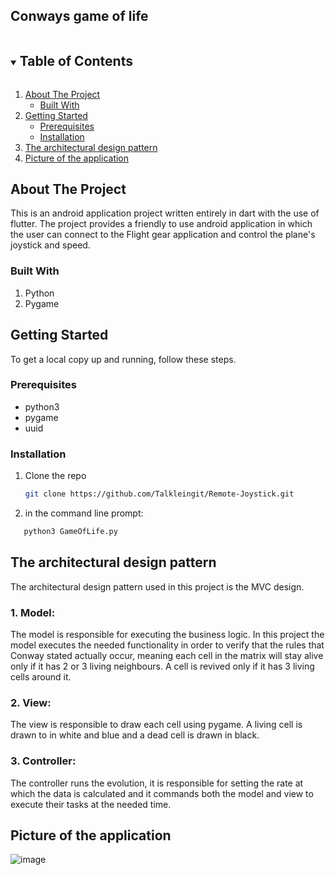 
<!-- Title -->
## Conways game of life



<!-- TABLE OF CONTENTS -->
<details open="open">
  <summary><h2 style="display: inline-block">Table of Contents</h2></summary>
  <ol>
    <li>
      <a href="#about-the-project">About The Project</a>
      <ul>
        <li><a href="#built-with">Built With</a></li>
      </ul>
    </li>
    <li>
      <a href="#getting-started">Getting Started</a>
      <ul>
        <li><a href="#Prerequisites">Prerequisites</a></li>
        <li><a href="#installation">Installation</a></li>
      </ul>
    </li>
    <li><a href="#The-architectural-design-pattern">The architectural design pattern</a></li>
    <li><a href="#Picture-of-the-application">Picture of the application</a></li>
  
  </ol>
</details>



<!-- ABOUT THE PROJECT -->
## About The Project
This is an android application project written entirely in dart with the use of flutter. The project provides a friendly to use android application in which the user
can connect to the Flight gear application and control the plane's joystick and speed.





### Built With
1. Python
2. Pygame





<!-- GETTING STARTED -->
## Getting Started

To get a local copy up and running, follow these steps.

### Prerequisites

* python3
* pygame
* uuid

### Installation

1. Clone the repo
   ```sh
   git clone https://github.com/Talkleingit/Remote-Joystick.git
   ```
2. in the command line prompt:
```sh
   python3 GameOfLife.py
   ```
   

<!-- The-architectural-design-pattern -->
## The architectural design pattern
 The architectural design pattern used in this project is the MVC design.
 ### 1. Model:
  The model is responsible for executing the business logic. In this project the model executes the needed functionality in order to verify that the rules that Conway stated 
  actually occur, meaning each cell in the matrix will stay alive only if it has 2 or 3 living neighbours. A cell is revived only if it has 3 living cells around it.
 ### 2. View:
  The view is responsible to draw each cell using pygame. A living cell is drawn to in white and blue and a dead cell is drawn in black.
  ### 3. Controller:
  The controller runs the evolution, it is responsible for setting the rate at which the data is calculated and it commands both the model and view to execute their tasks 
  at the needed time.
  



<!-- Picture-of-the-application -->
## Picture of the application
![image](https://user-images.githubusercontent.com/72923818/122975722-5509da00-d39c-11eb-954f-63f01b465194.png)









<!-- MARKDOWN LINKS & IMAGES -->
<!-- https://www.markdownguide.org/basic-syntax/#reference-style-links -->
[contributors-shield]: https://img.shields.io/github/contributors/github_username/repo.svg?style=for-the-badge
[contributors-url]: https://github.com/github_username/repo/graphs/contributors
[forks-shield]: https://img.shields.io/github/forks/github_username/repo.svg?style=for-the-badge
[forks-url]: https://github.com/github_username/repo/network/members
[stars-shield]: https://img.shields.io/github/stars/github_username/repo.svg?style=for-the-badge
[stars-url]: https://github.com/github_username/repo/stargazers
[issues-shield]: https://img.shields.io/github/issues/github_username/repo.svg?style=for-the-badge
[issues-url]: https://github.com/github_username/repo/issues
[license-shield]: https://img.shields.io/github/license/github_username/repo.svg?style=for-the-badge
[license-url]: https://github.com/github_username/repo/blob/master/LICENSE.txt
[linkedin-shield]: https://img.shields.io/badge/-LinkedIn-black.svg?style=for-the-badge&logo=linkedin&colorB=555
[linkedin-url]: https://linkedin.com/in/github_username
